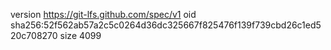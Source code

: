 version https://git-lfs.github.com/spec/v1
oid sha256:52f562ab57a2c5c0264d36dc325667f825476f139f739cbd26c1ed520c708270
size 4099
